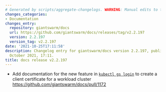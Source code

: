 ```yaml
---
# Generated by scripts/aggregate-changelogs. WARNING: Manual edits to this files will be overwritten.
changes_categories:
- Documentation
changes_entry:
  repository: giantswarm/docs
  url: https://github.com/giantswarm/docs/releases/tag/v2.2.197
  version: 2.2.197
  version_tag: v2.2.197
date: '2021-10-25T17:11:58'
description: Changelog entry for giantswarm/docs version 2.2.197, published on 25
  October 2021, 17:11.
title: docs release v2.2.197
---
```


- Add documentation for the new feature in [`kubectl gs login`](https://docs.giantswarm.io/use-the-api/kubectl-gs/login/) to create a client certificate for a workload cluster https://github.com/giantswarm/docs/pull/1172
